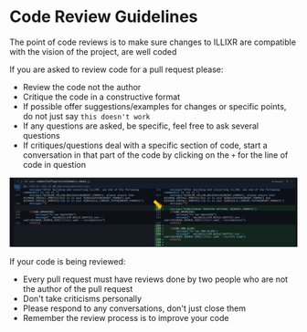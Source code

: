 # Code Review Guidelines

The point of code reviews is to make sure changes to ILLIXR are compatible with the vision of the project, are well
coded

If you are asked to review code for a pull request please:

- Review the code not the author
- Critique the code in a constructive format
- If possible offer suggestions/examples for changes or specific points, do not just say `this doesn't work`
- If any questions are asked, be specific, feel free to ask several questions
- If critiques/questions deal with a specific section of code, start a conversation in that part of the code by clicking
  on the `+` for the line of code in question

![start-conversation](../images/start_conv.png)

If your code is being reviewed:

- Every pull request must have reviews done by two people who are not the author of the pull request
- Don't take criticisms personally
- Please respond to any conversations, don't just close them
- Remember the review process is to improve your code
